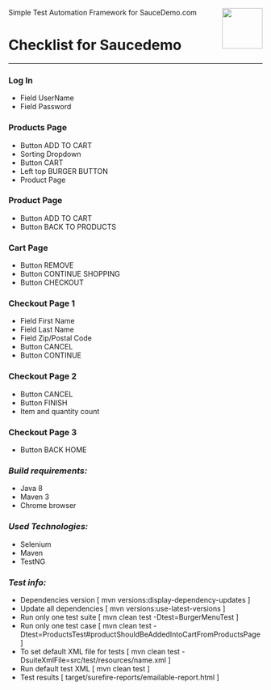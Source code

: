 Simple Test Automation Framework for SauceDemo.com
<a href="https://www.saucedemo.com/">
    <img src="https://res.cloudinary.com/duauoz75o/image/upload/c_scale,w_135/v1620137689/Login_Bot_graphic.20658452_vymtmk.png" align="right" height="80" />
</a>

# Checklist for Saucedemo

---------------------

### **Log In**
- Field UserName
- Field Password
### **Products Page**
- Button ADD TO CART
- Sorting Dropdown
- Button CART
- Left top BURGER BUTTON
- Product Page
### **Product Page**
- Button ADD TO CART
- Button BACK TO PRODUCTS
### **Cart Page**
- Button REMOVE
- Button CONTINUE SHOPPING
- Button CHECKOUT
### **Checkout Page 1**
- Field First Name
- Field Last Name
- Field Zip/Postal Code
- Button CANCEL
- Button CONTINUE
### **Checkout Page 2**
- Button CANCEL
- Button FINISH
- Item and quantity count
### **Checkout Page 3**
- Button BACK HOME

### *Build requirements:*
+ Java 8
+ Maven 3
+ Chrome browser

### *Used Technologies:*
+ Selenium
+ Maven
+ TestNG

### *Test info:*
 - Dependencies version [  mvn versions:display-dependency-updates ] 
 - Update all dependencies [ mvn versions:use-latest-versions ]
 - Run only one test suite [ mvn clean test -Dtest=BurgerMenuTest ]
 - Run only one test case [ mvn clean test -Dtest=ProductsTest#productShouldBeAddedIntoCartFromProductsPage ]
 - To set default XML file for tests  [ mvn clean test -DsuiteXmlFile=src/test/resources/name.xml ]
 - Run default test XML [ mvn clean test ]
 - Test results [ target/surefire-reports/emailable-report.html ]
